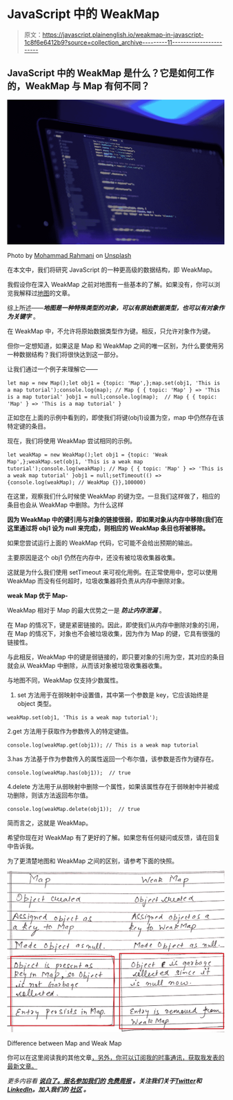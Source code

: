 # JavaScript 中的 WeakMap

> 原文：<https://javascript.plainenglish.io/weakmap-in-javascript-1c8f6e6412b9?source=collection_archive---------11----------------------->

## JavaScript 中的 WeakMap 是什么？它是如何工作的，WeakMap 与 Map 有何不同？

![](img/d81b28e1d5e12355fd51ed5ddeedd919.png)

Photo by [Mohammad Rahmani](https://unsplash.com/@afgprogrammer?utm_source=medium&utm_medium=referral) on [Unsplash](https://unsplash.com?utm_source=medium&utm_medium=referral)

在本文中，我们将研究 JavaScript 的一种更高级的数据结构，即 WeakMap。

我假设你在深入 WeakMap 之前对地图有一些基本的了解。如果没有，你可以浏览我解释过[地图](/an-introduction-to-map-in-javascript-for-beginners-347a97da936a)的文章。

综上所述——***地图是一种特殊类型的对象，可以有原始数据类型，也可以有对象作为关键字*** 。

在 WeakMap 中，不允许将原始数据类型作为键。相反，只允许对象作为键。

但你一定想知道，如果这是 Map 和 WeakMap 之间的唯一区别，为什么要使用另一种数据结构？我们将很快达到这一部分。

让我们通过一个例子来理解它——

```
let map = new Map();let obj1 = {topic: 'Map',};map.set(obj1, 'This is a map tutorial');console.log(map); // Map { { topic: 'Map' } => 'This is a map tutorial' }obj1 = null;console.log(map);  // Map { { topic: 'Map' } => 'This is a map tutorial' }
```

正如您在上面的示例中看到的，即使我们将键(obj1)设置为空，map 中仍然存在该特定键的条目。

现在，我们将使用 WeakMap 尝试相同的示例。

```
let weakMap = new WeakMap();let obj1 = {topic: 'Weak Map',};weakMap.set(obj1, 'This is a weak map tutorial');console.log(weakMap); // Map { { topic: 'Map' } => 'This is a weak map tutorial' }obj1 = null;setTimeout(() => {console.log(weakMap); // WeakMap {}},100000)
```

在这里，观察我们什么时候使 WeakMap 的键为空。一旦我们这样做了，相应的条目也会从 WeakMap 中删除。为什么这样

**因为 WeakMap 中的键引用与对象的链接很弱，即如果对象从内存中移除(我们在这里通过将 obj1 设为 null 来完成)，则相应的 WeakMap 条目也将被移除。**

如果您尝试运行上面的 WeakMap 代码，它可能不会给出预期的输出。

主要原因是这个 obj1 仍然在内存中，还没有被垃圾收集器收集。

这就是为什么我们使用 setTimeout 来可视化用例。在正常使用中，您可以使用 WeakMap 而没有任何超时，垃圾收集器将负责从内存中删除对象。

**weak Map 优于 Map-**

WeakMap 相对于 Map 的最大优势之一是 ***防止内存泄漏*** 。

在 Map 的情况下，键是紧密链接的。因此，即使我们从内存中删除对象的引用，在 Map 的情况下，对象也不会被垃圾收集，因为作为 Map 的键，它具有很强的链接性。

与此相反，WeakMap 中的键是弱链接的，即只要对象的引用为空，其对应的条目就会从 WeakMap 中删除，从而该对象被垃圾收集器收集。

与地图不同，WeakMap 仅支持少数属性。

1.  set 方法用于在弱映射中设置值，其中第一个参数是 key，它应该始终是 object 类型。

```
weakMap.set(obj1, 'This is a weak map tutorial');
```

2.get 方法用于获取作为参数传入的特定键值。

```
console.log(weakMap.get(obj1)); // This is a weak map tutorial
```

3.has 方法基于作为参数传入的属性返回一个布尔值，该参数是否作为键存在。

```
console.log(weakMap.has(obj1));  // true
```

4.delete 方法用于从弱映射中删除一个属性，如果该属性存在于弱映射中并被成功删除，则该方法返回布尔值。

```
console.log(weakMap.delete(obj1));  // true
```

简而言之，这就是 WeakMap。

希望你现在对 WeakMap 有了更好的了解。如果您有任何疑问或反馈，请在回复中告诉我。

为了更清楚地图和 WeakMap 之间的区别，请参考下面的快照。

![](img/c849be2fea2ca444e013ee9518cf33b7.png)

Difference between Map and Weak Map

你可以在这里阅读我的其他文章[，另外，你可以订阅我的时事通讯，获取我发表的最新文章。](https://medium.com/@avinash.dev21987)

*更多内容看* [***说白了。报名参加我们的***](https://plainenglish.io/) **[***免费周报***](http://newsletter.plainenglish.io/) *。关注我们关于*[***Twitter***](https://twitter.com/inPlainEngHQ)*和*[***LinkedIn***](https://www.linkedin.com/company/inplainenglish/)*。加入我们的* [***社区***](https://discord.gg/GtDtUAvyhW) *。***